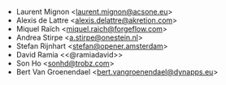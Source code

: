 - Laurent Mignon \<<laurent.mignon@acsone.eu>\>
- Alexis de Lattre \<<alexis.delattre@akretion.com>\>
- Miquel Raïch \<<miquel.raich@forgeflow.com>\>
- Andrea Stirpe \<<a.stirpe@onestein.nl>\>
- Stefan Rijnhart \<<stefan@opener.amsterdam>\>
- David Ramia \<<@ramiadavid>\>
- Son Ho \<<sonhd@trobz.com>\>
- Bert Van Groenendael \<<bert.vangroenendael@dynapps.eu>\>
